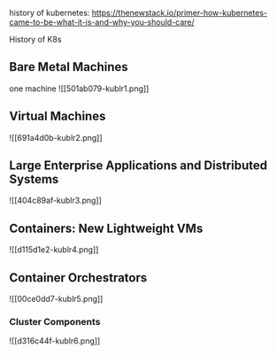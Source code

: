  history of kubernetes: https://thenewstack.io/primer-how-kubernetes-came-to-be-what-it-is-and-why-you-should-care/ 

History of K8s
## Bare Metal Machines
one machine
 ![[501ab079-kublr1.png]]


## Virtual Machines

![[691a4d0b-kublr2.png]]

## Large Enterprise Applications and Distributed Systems

![[404c89af-kublr3.png]]

## Containers: New Lightweight VMs

![[d115d1e2-kublr4.png]]


## Container Orchestrators

![[00ce0dd7-kublr5.png]]


### Cluster Components

![[d316c44f-kublr6.png]]